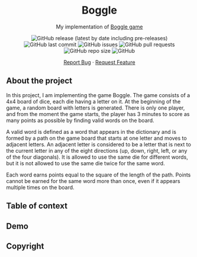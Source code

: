 <h1 align="center">Boggle</h1>

<div align="center">
<div align="center">

  <p align="center">
    My implementation of
    <a href="https://en.wikipedia.org/wiki/Boggle" target="_blank">Boggle game</a>
</div>

![GitHub release (latest by date including pre-releases)](https://img.shields.io/github/v/release/navendu-pottekkat/awesome-readme?include_prereleases)
![GitHub last commit](https://img.shields.io/github/last-commit/danielgibor/Boggle-Game?color=orange)
![GitHub issues](https://img.shields.io/github/issues/danielgibor/Boggle-Game?color=yellow)
![GitHub pull requests](https://img.shields.io/github/issues-pr/danielgibor/Boggle-Game?color=yellow)
![GitHub repo size](https://img.shields.io/github/repo-size/danielgibor/Boggle-Game)
![GitHub](https://img.shields.io/github/license/danielgibor/Boggle-Game)

<a href="https://github.com/danielgibor/Boggle-Game/issues">Report Bug</a>
·
<a href="https://github.com/danielgibor/Boggle-Game/issues">Request
Feature</a>
</div>

## About the project

In this project, I am implementing the game Boggle. The game consists of a 4x4 board of dice, each die having a letter on it. At the beginning of the game, a random board with letters is generated. There is only one player, and from the moment the game starts, the player has 3 minutes to score as many points as possible by finding valid words on the board.

A valid word is defined as a word that appears in the dictionary and is formed by a path on the game board that starts at one letter and moves to adjacent letters. An adjacent letter is considered to be a letter that is next to the current letter in any of the eight directions (up, down, right, left, or any of the four diagonals). It is allowed to use the same die for different words, but it is not allowed to use the same die twice for the same word.

Each word earns points equal to the square of the length of the path. Points cannot be earned for the same word more than once, even if it appears multiple times on the board.

## Table of context

## Demo

## Copyright




